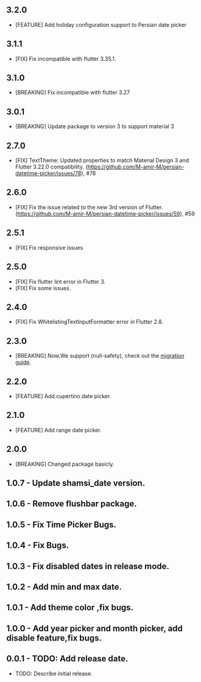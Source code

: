 ## 3.2.0
* [FEATURE] Add holiday configuration support to Persian date picker
## 3.1.1
* [FIX] Fix incompatible with flutter 3.35.1.
## 3.1.0
* [BREAKING] Fix incompatible with flutter 3.27
## 3.0.1
* [BREAKING] Update package to version 3 to support material 3
## 2.7.0
* [FIX]  TextTheme: Updated properties to match Material Design 3 and Flutter 3.22.0 compatibility. (https://github.com/M-amir-M/persian-datetime-picker/issues/78), #78
## 2.6.0
* [FIX]  Fix the issue related to the new 3rd version of Flutter. (https://github.com/M-amir-M/persian-datetime-picker/issues/59), #59
## 2.5.1
* [FIX]  Fix responsive issues
## 2.5.0
* [FIX]  Fix flutter lint error in Flutter 3.
* [FIX]  Fix some issues.
## 2.4.0
* [FIX]  Fix WhitelistingTextInputFormatter error in Flutter 2.8.
## 2.3.0
* [BREAKING]  Now,We support (null-safety), check out the [migration guide](https://dart.dev/null-safety/migration-guide).
## 2.2.0 
* [FEATURE] Add cupertino date picker.
## 2.1.0 
* [FEATURE] Add range date picker.
## 2.0.0 
* [BREAKING] Changed package basicly.
## 1.0.7 - Update shamsi_date version.
## 1.0.6 - Remove flushbar package.
## 1.0.5 - Fix Time Picker Bugs.
## 1.0.4 - Fix Bugs.
## 1.0.3 - Fix disabled dates in release mode.
## 1.0.2 - Add min and max date.
## 1.0.1 - Add theme color ,fix bugs.
## 1.0.0 - Add year picker and month picker, add disable feature,fix bugs.
## 0.0.1 - TODO: Add release date.
* TODO: Describe initial release.
